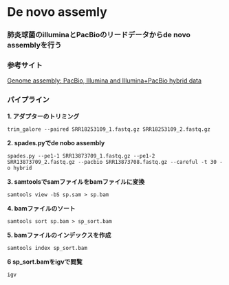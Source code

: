 # De novo assemly

### 肺炎球菌のilluminaとPacBioのリードデータからde novo assemblyを行う

### 参考サイト  
[Genome assembly: PacBio, Illumina and Illumina+PacBio hybrid data](https://bioinformaticshome.com/edu/Bioinformatics/Genome_Assembly/Bacterial_Genome/Genome_assembly_tutorial.html)

### パイプライン
**1. アダプターのトリミング**   
```
trim_galore --paired SRR18253109_1.fastq.gz SRR18253109_2.fastq.gz
```

**2. spades.pyでde nobo assembly**  
```
spades.py --pe1-1 SRR13873709_1.fastq.gz --pe1-2 SRR13873709_2.fastq.gz --pacbio SRR13873708.fastq.gz --careful -t 30 -o hybrid
```

**3. samtoolsでsamファイルをbamファイルに変換**
```
samtools view -bS sp.sam > sp.bam
```

**4. bamファイルのソート**
```
samtools sort sp.bam > sp_sort.bam
```

**5. bamファイルのインデックスを作成**
```
samtools index sp_sort.bam
```

**6 sp_sort.bamをigvで閲覧**
```
igv
